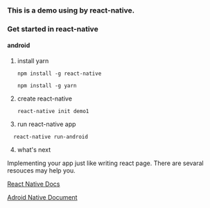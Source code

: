 ### This is a demo using by react-native.

### Get started in react-native

#### android

1. install yarn

    ```
    npm install -g react-native
    
    npm install -g yarn
    
    ```

2. create react-native

      ```
      react-native init demo1

      ```

3. run react-native app

```
  react-native run-android
```

4. what's next

Implementing your app just like writing react page. There are sevaral
resouces may help you.

[React Native Docs](https://facebook.github.io/react-native/)

[Adroid Native Document](https://developer.android.com/index.html)



